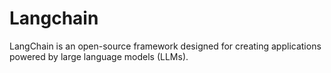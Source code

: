 # Langchain
LangChain is an open-source framework designed for creating applications powered by large language models (LLMs).

